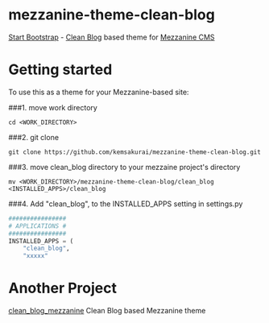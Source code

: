 # mezzanine-theme-clean-blog

[Start Bootstrap](http://startbootstrap.com/) - [Clean Blog](http://startbootstrap.com/template-overviews/clean-blog/) based theme for [Mezzanine CMS](http://mezzanine.jupo.org/)

# Getting started
To use this as a theme for your Mezzanine-based site:

###1. move work directory
```
cd <WORK_DIRECTORY>
```
###2. git clone
```
git clone https://github.com/kemsakurai/mezzanine-theme-clean-blog.git
```

###3. move clean_blog directory to your mezzaine project's directory
```
mv <WORK_DIRECTORY>/mezzanine-theme-clean-blog/clean_blog <INSTALLED_APPS>/clean_blog
```

###4. Add "clean_blog", to the INSTALLED_APPS setting in settings.py
```python
################
# APPLICATIONS #
################
INSTALLED_APPS = (
    "clean_blog",
    "xxxxx"
```

# Another Project
[clean_blog_mezzanine](https://github.com/vskh/clean_blog_mezzanine#clean-blog-mezzanine)
Clean Blog based Mezzanine theme
